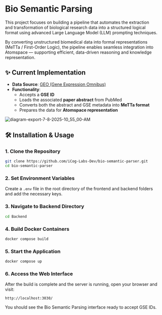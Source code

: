 # Bio Semantic Parsing

This project focuses on building a pipeline that automates the extraction and transformation of biological research data into a structured logical format using advanced Large Language Model (LLM) prompting techniques. 

By converting unstructured biomedical data into formal representations (MeTTa / First-Order Logic), the pipeline enables seamless integration into Atomspace — supporting efficient, data-driven reasoning and knowledge representation.

## ✨ Current Implementation

- **Data Source**: [GEO (Gene Expression Omnibus)](https://www.ncbi.nlm.nih.gov/geo/)
- **Functionality**:
  - Accepts a **GSE ID**
  - Loads the associated **paper abstract** from PubMed
  - Converts both the abstract and GSE metadata into **MeTTa format**
  - Prepares the data for **Atomspace representation**

![diagram-export-7-8-2025-10_55_00-AM](https://github.com/user-attachments/assets/2d845b55-e6a1-4667-b4e6-9a465aaa4e9d)


## 🛠️ Installation & Usage

### 1. Clone the Repository

```bash
git clone https://github.com/iCog-Labs-Dev/bio-semantic-parser.git
cd bio-semantic-parser
```

### 2. Set Environment Variables

Create a `.env` file in the root directory of the frontend and backend folders and add the necessary keys.

### 3. Navigate to Backend Directory

```bash
cd Backend
```

### 4. Build Docker Containers

```bash
docker compose build
```

### 5. Start the Application

```bash
docker compose up
```

### 6. Access the Web Interface

After the build is complete and the server is running, open your browser and visit:

```
http://localhost:3030/
```

You should see the Bio Semantic Parsing interface ready to accept GSE IDs.

